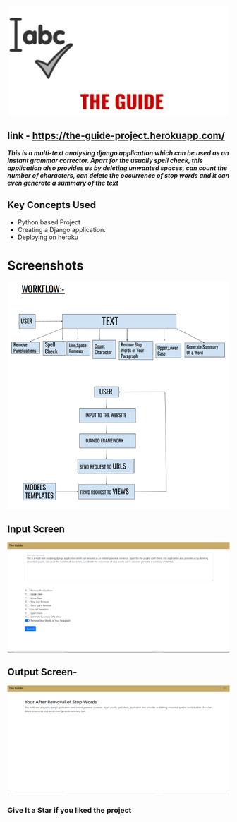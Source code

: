<div align="center"> <img src="Screenshots/main.jpeg" width="500" height="250"> </center> </div>

## link - https://the-guide-project.herokuapp.com/ ##

***This is a multi-text analysing django application which can be used as an instant grammar corrector. Apart for the usually spell check, this application also provides us by deleting unwanted spaces, can count the number of characters, can delete the occurrence of stop words and it can even generate a summary of the text***

## Key Concepts Used ##
- Python based Project
- Creating a Django application.
- Deploying on heroku

# Screenshots <br>
<img src="Screenshots/Screenshot (2).png" />

## Input Screen
<img src="Screenshots/Screenshot (0).png" />


## Output Screen-
<img src="Screenshots/Screenshot (1).png" />


### Give It a Star if you liked the project 
